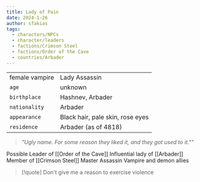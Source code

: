 ```yaml
---
title: Lady of Pain
date: 2024-1-26
author: sfakias
tags:
  - characters/NPCs
  - character/leaders
  - factions/Crimson Steel
  - factions/Order of the Cave
  - countries/Arbader
---
```

| | |
| --- | --- |
| female vampire | Lady Assassin |
| `age` | unknown |
| `birthplace` | Hashnev, Arbader |
| `nationality` | Arbader |
| `appearance` | Black hair, pale skin, rose eyes |
| `residence` | Arbader (as of 4818) |

> _"Ugly name. For some reason they liked it, and they got used to it.""_

Possible Leader of [[Order of the Cave]]
Influential lady of [[Arbader]]
Member of [[Crimson Steel]]
Master Assassin
Vampire and demon allies

> [!quote] 
> Don't give me a reason to exercise violence